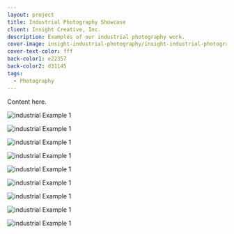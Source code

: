 ```yaml
---
layout: project
title: Industrial Photography Showcase
client: Insight Creative, Inc.
description: Examples of our industrial photography work.
cover-image: insight-industrial-photography/insight-industrial-photography-molten
cover-text-color: fff
back-color1: e22357
back-color2: d31145
tags:
  - Photography
---
```


Content here.

<div class="images">
<img class="half first fit" data-aos="fade-up" data-featherlight="/img/projects/insight-industrial-photography/insight-industrial-photography-machine-3.jpg"
alt="industrial Example 1" src="/img/projects/insight-industrial-photography/insight-industrial-photography-machine-3.jpg"
srcset="/img/projects/insight-industrial-photography/insight-industrial-photography-machine-3-2400.jpg 2400w,
/img/projects/insight-industrial-photography/insight-industrial-photography-machine-3-1800.jpg 1800w,
/img/projects/insight-industrial-photography/insight-industrial-photography-machine-3-1200.jpg 1200w,
/img/projects/insight-industrial-photography/insight-industrial-photography-machine-3-900.jpg 900w,
/img/projects/insight-industrial-photography/insight-industrial-photography-machine-3-600.jpg 600w,
/img/projects/insight-industrial-photography/insight-industrial-photography-machine-3-400.jpg 400w" />

<img class="half last fit" data-aos="fade-up" data-featherlight="/img/projects/insight-industrial-photography/insight-industrial-photography-machine-4.jpg"
alt="industrial Example 1" src="/img/projects/insight-industrial-photography/insight-industrial-photography-machine-4.jpg"
srcset="/img/projects/insight-industrial-photography/insight-industrial-photography-machine-4-2400.jpg 2400w,
/img/projects/insight-industrial-photography/insight-industrial-photography-machine-4-1800.jpg 1800w,
/img/projects/insight-industrial-photography/insight-industrial-photography-machine-4-1200.jpg 1200w,
/img/projects/insight-industrial-photography/insight-industrial-photography-machine-4-900.jpg 900w,
/img/projects/insight-industrial-photography/insight-industrial-photography-machine-4-600.jpg 600w,
/img/projects/insight-industrial-photography/insight-industrial-photography-machine-4-400.jpg 400w" />

<img class="full fit" data-aos="fade-up" data-featherlight="/img/projects/insight-industrial-photography/insight-industrial-photography-product-demonstration.jpg"
alt="industrial Example 1" src="/img/projects/insight-industrial-photography/insight-industrial-photography-product-demonstration.jpg"
srcset="/img/projects/insight-industrial-photography/insight-industrial-photography-product-demonstration-2400.jpg 2400w,
/img/projects/insight-industrial-photography/insight-industrial-photography-product-demonstration-1800.jpg 1800w,
/img/projects/insight-industrial-photography/insight-industrial-photography-product-demonstration-1200.jpg 1200w,
/img/projects/insight-industrial-photography/insight-industrial-photography-product-demonstration-900.jpg 900w,
/img/projects/insight-industrial-photography/insight-industrial-photography-product-demonstration-600.jpg 600w,
/img/projects/insight-industrial-photography/insight-industrial-photography-product-demonstration-400.jpg 400w" />

<img class="half first fit" data-aos="fade-up" data-featherlight="/img/projects/insight-industrial-photography/insight-industrial-photography-machine-1.jpg"
alt="industrial Example 1" src="/img/projects/insight-industrial-photography/insight-industrial-photography-machine-1.jpg"
srcset="/img/projects/insight-industrial-photography/insight-industrial-photography-machine-1-2400.jpg 2400w,
/img/projects/insight-industrial-photography/insight-industrial-photography-machine-1-1800.jpg 1800w,
/img/projects/insight-industrial-photography/insight-industrial-photography-machine-1-1200.jpg 1200w,
/img/projects/insight-industrial-photography/insight-industrial-photography-machine-1-900.jpg 900w,
/img/projects/insight-industrial-photography/insight-industrial-photography-machine-1-600.jpg 600w,
/img/projects/insight-industrial-photography/insight-industrial-photography-machine-1-400.jpg 400w" />

<img class="half last fit" data-aos="fade-up" data-featherlight="/img/projects/insight-industrial-photography/insight-industrial-photography-machine-2.jpg"
alt="industrial Example 1" src="/img/projects/insight-industrial-photography/insight-industrial-photography-machine-2.jpg"
srcset="/img/projects/insight-industrial-photography/insight-industrial-photography-machine-2-2400.jpg 2400w,
/img/projects/insight-industrial-photography/insight-industrial-photography-machine-2-1800.jpg 1800w,
/img/projects/insight-industrial-photography/insight-industrial-photography-machine-2-1200.jpg 1200w,
/img/projects/insight-industrial-photography/insight-industrial-photography-machine-2-900.jpg 900w,
/img/projects/insight-industrial-photography/insight-industrial-photography-machine-2-600.jpg 600w,
/img/projects/insight-industrial-photography/insight-industrial-photography-machine-2-400.jpg 400w" />

<img class="full fit" data-aos="fade-up" data-featherlight="/img/projects/insight-industrial-photography/insight-industrial-photography-molten-3.jpg"
alt="industrial Example 1" src="/img/projects/insight-industrial-photography/insight-industrial-photography-molten-3.jpg"
srcset="/img/projects/insight-industrial-photography/insight-industrial-photography-molten-3-2400.jpg 2400w,
/img/projects/insight-industrial-photography/insight-industrial-photography-molten-3-1800.jpg 1800w,
/img/projects/insight-industrial-photography/insight-industrial-photography-molten-3-1200.jpg 1200w,
/img/projects/insight-industrial-photography/insight-industrial-photography-molten-3-900.jpg 900w,
/img/projects/insight-industrial-photography/insight-industrial-photography-molten-3-600.jpg 600w,
/img/projects/insight-industrial-photography/insight-industrial-photography-molten-3-400.jpg 400w" />

<img class="half first fit" data-aos="fade-up" data-featherlight="/img/projects/insight-industrial-photography/insight-industrial-photography-molten.jpg"
alt="industrial Example 1" src="/img/projects/insight-industrial-photography/insight-industrial-photography-molten.jpg"
srcset="/img/projects/insight-industrial-photography/insight-industrial-photography-molten-2400.jpg 2400w,
/img/projects/insight-industrial-photography/insight-industrial-photography-molten-1800.jpg 1800w,
/img/projects/insight-industrial-photography/insight-industrial-photography-molten-1200.jpg 1200w,
/img/projects/insight-industrial-photography/insight-industrial-photography-molten-900.jpg 900w,
/img/projects/insight-industrial-photography/insight-industrial-photography-molten-600.jpg 600w,
/img/projects/insight-industrial-photography/insight-industrial-photography-molten-400.jpg 400w" />

<img class="half last fit" data-aos="fade-up" data-featherlight="/img/projects/insight-industrial-photography/insight-industrial-photography-molten-2.jpg"
alt="industrial Example 1" src="/img/projects/insight-industrial-photography/insight-industrial-photography-molten-2.jpg"
srcset="/img/projects/insight-industrial-photography/insight-industrial-photography-molten-2-2400.jpg 2400w,
/img/projects/insight-industrial-photography/insight-industrial-photography-molten-2-1800.jpg 1800w,
/img/projects/insight-industrial-photography/insight-industrial-photography-molten-2-1200.jpg 1200w,
/img/projects/insight-industrial-photography/insight-industrial-photography-molten-2-900.jpg 900w,
/img/projects/insight-industrial-photography/insight-industrial-photography-molten-2-600.jpg 600w,
/img/projects/insight-industrial-photography/insight-industrial-photography-molten-2-400.jpg 400w" />

<img class="full fit" data-aos="fade-up" data-featherlight="/img/projects/insight-industrial-photography/insight-industrial-photography-rings.jpg"
alt="industrial Example 1" src="/img/projects/insight-industrial-photography/insight-industrial-photography-rings.jpg"
srcset="/img/projects/insight-industrial-photography/insight-industrial-photography-rings-2400.jpg 2400w,
/img/projects/insight-industrial-photography/insight-industrial-photography-rings-1800.jpg 1800w,
/img/projects/insight-industrial-photography/insight-industrial-photography-rings-1200.jpg 1200w,
/img/projects/insight-industrial-photography/insight-industrial-photography-rings-900.jpg 900w,
/img/projects/insight-industrial-photography/insight-industrial-photography-rings-600.jpg 600w,
/img/projects/insight-industrial-photography/insight-industrial-photography-rings-400.jpg 400w" />

</div>
